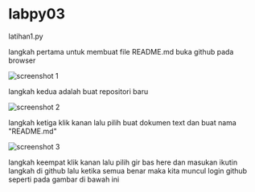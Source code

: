 # labpy03
latihan1.py

langkah pertama untuk membuat file README.md buka github pada browser

![screenshot 1](https://user-images.githubusercontent.com/46736505/52995158-5a615d80-344c-11e9-9da6-bee5ec8b7a89.png)

langkah kedua adalah buat repositori baru

![screenshot 2](https://user-images.githubusercontent.com/46736505/52995285-be842180-344c-11e9-877d-4e48f943b6ba.png)

langkah ketiga klik kanan lalu pilih buat dokumen text dan buat nama "README.md"

![screenshot 3](https://user-images.githubusercontent.com/46736505/52995780-3737ad80-344e-11e9-8a5e-77b25a6fe52a.png)

langkah keempat klik kanan lalu pilih gir bas here dan masukan ikutin langkah di github lalu ketika semua benar maka
kita muncul login github seperti pada gambar di bawah ini




